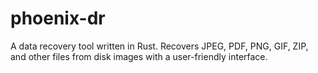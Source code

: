 # phoenix-dr
A data recovery tool written in Rust. Recovers JPEG, PDF, PNG, GIF, ZIP, and other files from disk images with a user-friendly interface.

